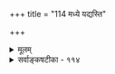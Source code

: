 +++
title = "114 मध्ये यद्यस्ति"

+++
<details><summary>मूलम्</summary>

मध्ये यद्यस्ति जातिर्मतिविहतमथो नास्ति भिन्ना भवेत् सा तस्मादन्यत्र वृत्तिर्न च सकलमतिः क्वापि कृत्स्नांशवृत्त्योः ।  
धर्मिध्वंसे तु धर्मस्थितिरपि न भवेन्नात्र गत्यादि च स्यादित्याद्यैर्बाह्यजल्पैरनितरगतिका संविदक्षोभणीया ॥ ११४ ॥
</details>

<details><summary>सर्वाङ्कषटीका - ११४</summary>

एवं काणादैरुक्तां जातिं निराकुर्वतां सौगतानामाशयं वर्णयति – मध्य इत्यादि । **मध्ये** = व्यवहितयोर्घटयोर्मध्यप्रदेशे **जातिः** = घटत्वजातिः **यद्यस्ति** = अस्ति इति यद्दुच्यते, **मतिविहतम्** = अनुभवविरुद्धम् । न केवलमनुभवविरोधः, निराश्रया जातिः कुत्र तिष्ठेत् ? यदि जातिर्विभ्वी, सर्वजातीनां सर्वत्र सत्त्वप्रसङ्गात् सांकर्यमनिवार्यम् । **अथो** =अथ मध्ये यदि नास्ति, तर्हि सा **भिन्ना** = व्यक्तिभेदेन घटत्वादिर्भिन्ना भवेत्, तथा चानुगतत्वं गतम् । अपि चकृत्स्नांशवृत्त्योः कार्त्स्न्येन वृत्तौ, अंशतो वृत्तौ **च** = घटत्वम् एकस्मिन् घटे कार्त्स्न्येन वर्तते, उतांशतो वर्तते ? इति विकल्पे, आद्ये एकस्मिन्नेव घटे घटत्वस्य कार्त्स्न्येन परिसमाप्तत्वात्, तस्मात् अन्यत्र **वृत्तिः** = व्यक्त्यन्तरे सत्त्वं न **च** = न भवेदिति अन्यो घटो घटत्वशून्यः स्यात् । यद्यंशतो वर्तते, तर्हि क्वापि सकलमतिः न च घटत्वं कात्स्र्त्स्न्येन कुत्रापि नोपलभ्येत । अपि च घटत्वं सांशं स्यात्, सांशानामनित्यत्वनियमात् घटत्वमनित्यं स्यात् । अपि च धर्मिध्वंसे **तु** = धर्मिणो घटादेः ध्वंसे च **धर्मस्थितिरपि** = धर्मस्य घटत्वस्य स्थितिरपि न **भवेत्** = निराधारं घटत्वं कुत्र तिष्ठेत् ? यदि घटेन साकं नश्येत्, तर्हि घटत्वमनित्यं स्यात् । घटत्वमन्यत्र कुत्रचित् गतमिति यदि, तर्हि कुत्र गतम् ? यद्यन्यघटं प्रति गतम्, तर्हि घटान्तरे घटत्वद्वयं स्यात् । अपि चअत्र - घटत्वे गत्यादि **च** = गमनागमनादि च न **स्यात्** = न वक्तुं शक्यम् । गमनागमनवत्त्वे घटत्वस्य क्रियावत्त्वं स्यात् । न चेष्टापत्तिः, क्रियावत्त्वे द्रव्यत्वं स्यात् । न चेष्टापत्तिः, गुणादौ जातिर्न स्यात्, गुणे द्रव्यस्यासंभवात् । इत्याद्यैः बाह्य **जल्पैः** = बाह्यानां बौद्धानां जल्यैः अनितरगतिका **संवित्** = प्रकारान्तरेण निर्वोढुमशक्या आरम्भोक्ता अनुभवाः **अक्षोभणीया** = नापलपितुं शक्याः । पूर्वश्लोकोक्तानामनुभवानामन्यथा निर्वाहासंभवात्, जातेरावश्यकत्वे दूषणानि न लगेयुः । न चानुभवा मिथ्याः, कदापि बाधादर्शनात् ॥ 

दूषणानां समाधानं किमिति चेत् — प्रथमपाददूषणम् - घटद्वयं दृष्ट्वा 'द्वौ घटौ' इति सर्वे वदन्ति । तत्र द्वित्वं यदा घटद्वये वर्तते, तर्हि घटद्वयमध्ये द्वित्वमस्ति, न वा? यद्यस्ति, तर्हि मध्येऽपि 



792 

[ अपोहवादविमर्शः ] 

475. 

अन्यापोहस्तु गोत्वप्रभृतिरिति तु नेदंतया तत्प्रतीतेः 

अन्योन्यापोहबुद्ध्या नियतिरिति मिथस्संश्रयस्तत्प्रतीतौ । विध्याक्षेपक्षमत्वात् विषमसमतया बुद्धिनैयत्यसिद्धेः 

शब्दार्थत्वादपोहो विमतिपदमिति व्याप्तिभङ्गादिदुः स्थम् ॥115॥ 

द्वित्वोपलब्धिः स्यात् । किञ्च द्वित्वं निराधारं कुत्र वर्तेत ? यदि मध्ये द्वित्वं न स्यात्, तर्हि द्वित्वं व्यासज्यवृत्ति न स्यात्, छिन्नं भिन्नं च स्यात् । ततः कुत्रापि द्वित्वप्रतीतिर्न स्यात् । द्वितीयपादोक्तदूषणमप्येवं निरस्यम् । द्वयोर्घटयोर्मध्ये अन्यतरस्य दूरतो नयने, पूर्वं स्थितं द्वित्वं कुत्र गतम् ? न च नष्टम्, घटद्वयस्यानष्टत्वात् । अन्यस्मिन् घटे मिलितं यदि, तर्हि एकस्मिन् घटे द्वित्वद्वयं स्यात् । किञ्च, अन्यघटं विनाप्येकस्मिन्नपि द्वित्वप्रतीतिप्रसङ्गः । द्वित्वं केवलं कल्पितमिति यदि, द्वित्वस्य मिथ्यात्वप्रसङ्गः । न चेष्टापत्तिः, अनन्तरबाधादर्शनात् । तृतीयपादोक्तस्य दूषणमपि अन्यतरघटस्य नाशे, द्वित्वं कुत्र गतम् ? अन्यस्मिन् घटे मिलितं चेत्, द्वित्वस्य गमनप्रसङ्गः । न चेष्टापत्तिः, क्रियावत्त्वेन द्वित्वं द्रव्यं स्यात्, न तु गुणः । किञ्च घटादेर्नयने, तेन साकं रूपादिकमपि देशान्तरं गच्छति, न वा? गच्छति चेत्, रूपं क्रियावत् स्यात् । न गच्छति चेत्, तत्रैव तिष्ठेत् । सर्वेषां मिथ्यात्वे, शून्यवादावतारः । स चाग्रे विचार्यते (132) । सारतःउक्ताः प्रश्नास्सर्वे द्रव्य एव संभवन्ति, न तु द्रव्याश्रितेषु गुणक्रियासामान्येषु । अनुभवस्य दुरपह्नवत्वेन तत्तद्वस्तूनां स्वभावा न पर्यनुयोगार्हाः । वस्तुतस्त्विदं सर्वमनुगतप्रतीतिसिद्धाया दूषणम् । अन्यच्चात्र वक्तव्यं अग्रे ( 119 ) भविष्यति ॥ ११४॥
</details>
